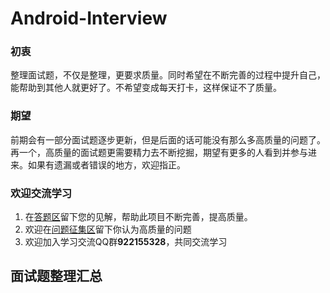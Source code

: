 # Android-Interview
### 初衷
整理面试题，不仅是整理，更要求质量。同时希望在不断完善的过程中提升自己，能帮助到其他人就更好了。不希望变成每天打卡，这样保证不了质量。
### 期望
前期会有一部分面试题逐步更新，但是后面的话可能没有那么多高质量的问题了。再一个，高质量的面试题更需要精力去不断挖掘，期望有更多的人看到并参与进来。如果有遗漏或者错误的地方，欢迎指正。
### 欢迎交流学习
1. 在[答题区](https://github.com/liupengfei666/Android-Interview/issues)留下您的见解，帮助此项目不断完善，提高质量。
2. 欢迎在[问题征集区](https://github.com/liupengfei666/Android-Interview/issues/1)留下你认为高质量的问题
3. 欢迎加入学习交流QQ群**922155328**，共同交流学习

## 面试题整理汇总

